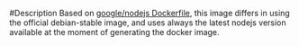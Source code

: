 #Description
Based on [google/nodejs Dockerfile](https://hub.docker.com/r/google/nodejs/~/dockerfile/), this image differs in using the official debian-stable image, and uses always the latest nodejs version available at the moment of generating the docker image.
